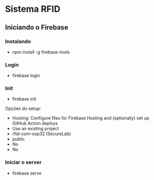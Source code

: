 # Sistema RFID

## Iniciando o Firebase

### Instalando

- npm install -g firebase-tools

### Login

- firebase login

### Init

- firebase init

Opções do setup:
- Hosting: Configure files for Firebase Hosting and (optionally) set up GitHub Action deploys
- Use an existing project
- rfid-com-esp32 (SecureLab)
- public
- No
- No

### Iniciar o server

- firebase serve